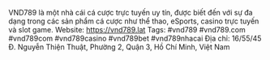 VND789 là một nhà cái cá cược trực tuyến uy tín, được biết đến với sự đa dạng trong các sản phẩm cá cược như thể thao, eSports, casino trực tuyến và slot game.
Website: https://vnd789.lat
Tags: #vnd789 #vnd789.com #vnd789com #vnd789casino #vnd789bet #vnd789nhacai
Địa chỉ: 16/55/45 Đ. Nguyễn Thiện Thuật, Phường 2, Quận 3, Hồ Chí Minh, Việt Nam